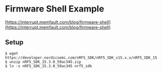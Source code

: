 # Firmware Shell Example

[https://interrupt.memfault.com/blog/firmware-shell](https://interrupt.memfault.com/blog/firmware-shell)

## Setup

```
$ wget https://developer.nordicsemi.com/nRF5_SDK/nRF5_SDK_v15.x.x/nRF5_SDK_15.3.0_59ac345.zip
$ unzip nRF5_SDK_15.3.0_59ac345.zip
$ ln -s nRF5_SDK_15.3.0_59ac345 nrf5_sdk
```

